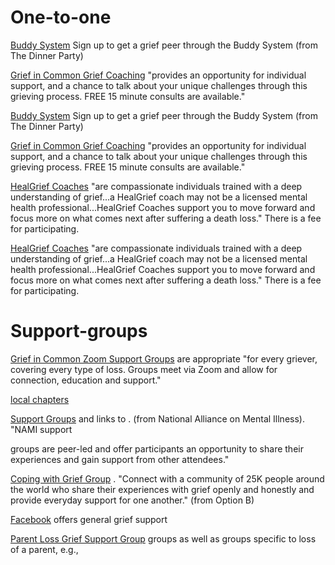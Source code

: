 # One-to-one

[Buddy System](https://www.thedinnerparty.org/buddysystem)
Sign up to get a grief peer through the Buddy System (from The Dinner Party)

[Grief in Common Grief Coaching](https://app.acuityscheduling.com/schedule.php?owner=16839935&appointmentType=8788297)
"provides an opportunity for individual support, and a chance to talk
about your unique challenges through this grieving process. FREE 15
minute consults are available."

[Buddy System](https://www.thedinnerparty.org/buddysystem)
Sign up to get a grief peer through the Buddy System (from The Dinner Party)

[Grief in Common Grief Coaching](https://app.acuityscheduling.com/schedule.php?owner=16839935&appointmentType=8788297)
"provides an opportunity for individual support, and a chance to talk
about your unique challenges through this grieving process. FREE 15
minute consults are available."

[HealGrief Coaches](https://healgrief.org/grief-coach/)
"are
compassionate individuals trained with a deep understanding of grief...a
HealGrief coach may not be a licensed mental health
professional...HealGrief Coaches support you to move forward and focus
more on what comes next after suffering a death loss." There is a fee
for participating.

[HealGrief Coaches](https://healgrief.org/grief-coach/)
"are
compassionate individuals trained with a deep understanding of grief...a
HealGrief coach may not be a licensed mental health
professional...HealGrief Coaches support you to move forward and focus
more on what comes next after suffering a death loss." There is a fee
for participating.

# Support-groups

[Grief in Common Zoom Support Groups](https://app.acuityscheduling.com/schedule.php?owner=16839935&template=class)
are appropriate "for every griever, covering every type of loss. Groups
meet via Zoom and allow for connection, education and support."

[local chapters](https://www.nami.org/findsupport)

[Support Groups](https://www.nami.org/Support-Education/Support-Groups)
and links to . (from National Alliance on Mental Illness). "NAMI support

groups are peer-led and offer participants an opportunity to share their
experiences and gain support from other attendees."

[Coping with Grief Group](https://www.facebook.com/groups/1872522789630486)
. "Connect with
a community of 25K people around the world who share their experiences
with grief openly and honestly and provide everyday support for one
another." (from Option B)

[Facebook](https://www.facebook.com/)
offers general grief support

[Parent Loss Grief Support Group](https://www.facebook.com/groups/1808074506130615/)
groups as well as groups specific to loss of a parent, e.g.,
